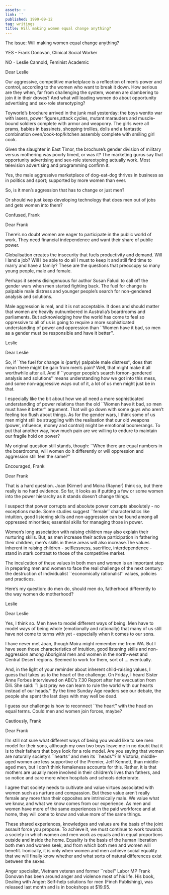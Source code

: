 ```yaml
---
assets: ~
link: ''
published: 1999-09-12
tag: writings
title: Will making women equal change anything?
---
```

The issue: Will making women equal change anything?

YES - Frank Donovan, Clinical Social Worker

NO - Leslie Cannold, Feminist Academic

Dear Leslie

Our aggressive, competitive marketplace is a reflection of men’s power
and control, according to the women who want to break it down. How
serious are they when, far from challenging the system, women are
clambering to join it in their droves? And what will leading women do
about opportunity advertising and sex-role stereotyping?

Toyworld’s brochure arrived in the junk mail yesterday: the boys wentto
war with lasers, power figures,attack cycles, mutant marauders and
muscle-bound soldiers complete with armor and weaponry. The girls were
all prams, babies in bassinets, shopping trollies, dolls and a fantastic
combination oven/cook-top/kitchen assembly complete with smiling girl
cook.

Given the slaughter in East Timor, the brochure’s gender division of
military versus mothering was poorly timed, or was it? The marketing
gurus say that opportunity advertising and sex-role stereotyping
actually work. Most television advertising and programming confirm it.

Yes, the male aggressive marketplace of dog-eat-dog thrives in business
as in politics and sport; supported by more women than ever.

So, is it men’s aggression that has to change or just men?

Or should we just keep developing technology that does men out of jobs
and gets women into them?

Confused, Frank

Dear Frank

There’s no doubt women are eager to participate in the public world of
work. They need financial independence and want their share of public
power.

Globalisation creates the insecurity that fuels productivity and demand.
Will I land a job? Will I be able to do all I must to keep it and still
find time to marry and have a family? These are the questions that
preoccupy so many young people, male and female.

Perhaps it seems disingenuous for author Susan Faludi to call off the
gender wars when men started fighting back. The fuel for change is
palpable male distress and younger people’s search for non-gendered
analysis and solutions.

Male aggression is real, and it is not acceptable. It does and should
matter that women are heavily outnumbered in Australia’s boardrooms and
parliaments. But acknowledging how the world has come to feel so
oppressive to all of us is going to require a more sophisticated
understanding of power and oppression than \`\`Women have it bad, so men
as a gender must be responsible and have it better’’.

Leslie

Dear Leslie

So, if \`\`the fuel for change is (partly) palpable male distress‘’,
does that mean there might be gain from men’s pain? Well, that might
make it all worthwhile after all. And if \`\`younger people’s search
fornon-gendered analysis and solutions’’ means understanding how we got
into this mess, and some non-aggressive ways out of it, a lot of us men
might just be in that.

I especially like the bit about how we all need a more sophisticated
understanding of power relations than the old \`\`Women have it bad, so
men must have it better’’ argument. That will go down with some guys who
aren’t feeling too flush about things. As for the gender wars, I think
some of us men might still be struggling with the realisation that our
old weapons (power, influence, money and control) might be emotional
boomerangs. To put that another way, how much pain are we willing to
endure to maintain our fragile hold on power?

My original question still stands, though: \`\`When there are equal
numbers in the boardrooms, will women do it differently or will
oppression and aggression still feel the same?’’

Encouraged, Frank

Dear Frank

That is a hard question. Joan (Kirner) and Moira (Rayner) think so, but
there really is no hard evidence. So far, it looks as if putting a few
or some women into the power hierarchy as it stands doesn’t change
things.

I suspect that power corrupts and absolute power corrupts absolutely -
no exceptions made. Some studies suggest \`\`female’’ characteristics
like intuition, good listening skills and non-aggression can be found
among all oppressed minorities; essential skills for managing those in
power.

Women’s long association with raising children may also explain their
nurturing skills. But, as men increase their active participation in
fathering their children, men’s skills in these areas will also
increase.The values inherent in raising children - selflessness,
sacrifice, interdependence - stand in stark contrast to those of the
competitive market.

The inculcation of these values in both men and women is an important
step in preparing men and women to face the real challenge of the next
century: the destruction of individualist \`\`economically rationalist’’
values, policies and practices.

Here’s my question: do men do, should men do, fatherhood differently to
the way women do motherhood?

Leslie

Dear Leslie

Yes, I think so. Men have to model different ways of being. Men have to
model ways of being whole (emotionally and rationally) that many of us
still have not come to terms with yet - especially when it comes to our
sons.

I have never met Joan, though Moira might remember me from WA. But I
have seen those characteristics of intuition, good listening skills and
non-aggression among Aboriginal men and women in the north-west and
Central Desert regions. Seemed to work for them, sort of … eventually.

And, in the light of your reminder about inherent child-raising values,
I guess that takes us to the heart of the challenge. On Friday, I heard
Sister Anne Forbes interviewed on ABC’s 7.30 Report after her evacuation
from Dili. She said: \`\`I just pray we can learn to rule the world with
our hearts instead of our heads.’’ By the time Sunday Age readers see
our debate, the people she spent the last days with may well be dead.

I guess our challenge is how to reconnect \`\`the heart’’ with the head
on equal terms. Could men and women join forces, maybe?

Cautiously, Frank

Dear Frank

I’m still not sure what different ways of being you would like to see
men model for their sons, although my own two boys leave me in no doubt
that it is to their fathers that boys look for a role model. Are you
saying that women are naturally society’s \`\`hearts‘’ and men its
\`\`heads’’? In Victoria, middle-aged women are less supportive of the
Premier, Jeff Kennett, than middle-aged men, but I don’t think
femaleness accounts for this. Rather, it is that mothers are usually
more involved in their children’s lives than fathers, and so notice and
care more when hospitals and schools deteriorate.

I agree that society needs to cultivate and value virtues associated
with women such as nurture and compassion. But these value aren’t really
female any more than their opposites are intrinsically male. We value
what we know, and what we know comes from our experience. As men and
women have more of the same experiences in the paid workforce and at
home, they will come to know and value more of the same things.

These shared experiences, knowledges and values are the basis of the
joint assault force you propose. To achieve it, we must continue to work
towards a society in which women and men work as equals and in equal
proportions outside and inside the home. Equality is the basis of the
human liberation both men and women seek, and from which both men and
women will benefit. Ironically, it is only when women and men achieve
social equality that we will finally know whether and what sorts of
natural differences exist between the sexes.

Anger specialist, Vietnam veteran and former \`\`rebel’’ Labor MP Frank
Donovan has been around anger and violence most of his life. His book,
Dealing with Anger: Self-help solutions for men (Finch Publishing), was
released last month and is in bookshops at $19.95.